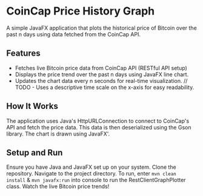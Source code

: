 # CoinCap Price History Graph
A simple JavaFX application that plots the historical price of Bitcoin over the past n days using data fetched from the CoinCap API.

## Features
- Fetches live Bitcoin price data from CoinCap API (RESTful API setup)
- Displays the price trend over the past n days using JavaFX line chart.
- Updates the chart data every n seconds for real-time visualization.
// TODO - Uses a descriptive time scale on the x-axis for easy readability.

## How It Works
The application uses Java's HttpURLConnection to connect to CoinCap's API and fetch the price data. This data is then deserialized using the Gson library. The chart is drawn using JavaFX'.

## Setup and Run
Ensure you have Java and JavaFX set up on your system.
Clone the repository.
Navigate to the project directory.
To run, enter `mvn clean install` & `mvn javafx:run` into console to run the RestClientGraphPlotter class.
Watch the live Bitcoin price trends!
